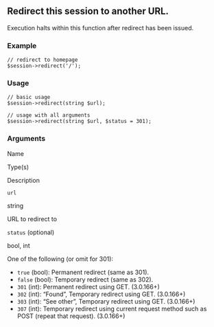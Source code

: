 Redirect this session to another URL.
-------------------------------------

Execution halts within this function after redirect has been issued.

### Example

    // redirect to homepage
    $session->redirect('/'); 

### Usage

    // basic usage
    $session->redirect(string $url);
    
    // usage with all arguments
    $session->redirect(string $url, $status = 301);

### Arguments

Name

Type(s)

Description

`url`

string

URL to redirect to

`status` (optional)

bool, int

One of the following (or omit for 301):

*   `true` (bool): Permanent redirect (same as 301).
*   `false` (bool): Temporary redirect (same as 302).
*   `301` (int): Permanent redirect using GET. (3.0.166+)
*   `302` (int): “Found”, Temporary redirect using GET. (3.0.166+)
*   `303` (int): “See other”, Temporary redirect using GET. (3.0.166+)
*   `307` (int): Temporary redirect using current request method such as POST (repeat that request). (3.0.166+)

